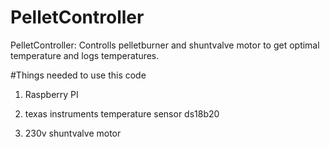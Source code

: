# PelletController
PelletController: Controlls pelletburner and shuntvalve motor to get optimal temperature and logs temperatures.


#Things needed to use this code
1. Raspberry PI

2. texas instruments temperature sensor ds18b20

3. 230v shuntvalve motor
